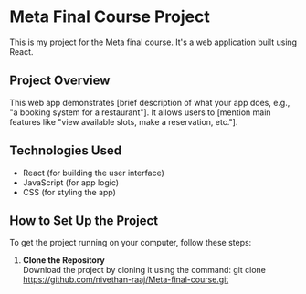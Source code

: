 # Meta Final Course Project

This is my project for the Meta final course. It's a web application built using React.

## Project Overview

This web app demonstrates [brief description of what your app does, e.g., "a booking system for a restaurant"]. It allows users to [mention main features like "view available slots, make a reservation, etc."].

## Technologies Used

- React (for building the user interface)
- JavaScript (for app logic)
- CSS (for styling the app)

## How to Set Up the Project

To get the project running on your computer, follow these steps:

1. **Clone the Repository**  
   Download the project by cloning it using the command:
   git clone https://github.com/nivethan-raaj/Meta-final-course.git
